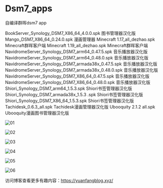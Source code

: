 # Dsm7_apps
自编译群晖dsm7 app


BookServer_Synology_DSM7_X86_64_4.0.0.spk  图书管理器汉化版
Mango_DSM7_X86_64_0.24.0.spk  漫画管理器
Minecraft 1.17_all_dezhao.spk Minecraft群晖客户端
Minecraft 1.19_all_dezhao.spk Minecraft群晖客户端
NavidromeServer_Synology_DSM7_arm64_0.47.5.spk 音乐播放器汉化版
NavidromeServer_Synology_DSM7_arm64_0.48.0.spk 音乐播放器汉化版
NavidromeServer_Synology_DSM7_armada38x_0.47.5.spk 音乐播放器汉化版
NavidromeServer_Synology_DSM7_armada38x_0.48.0.spk 音乐播放器汉化版
NavidromeServer_Synology_DSM7_X86_64_0.47.5.spk 音乐播放器汉化版
NavidromeServer_Synology_DSM7_X86_64_0.48.0.spk 音乐播放器汉化版
Shiori_Synology_DSM7_arm64_1.5.3.spk Shiori书签管理器汉化版
Shiori_Synology_DSM7_armada38x_1.5.3 .spk Shiori书签管理器汉化版
Shiori_Synology_DSM7_X86_64_1.5.3.spk Shiori书签管理器汉化版
Tachidesk_0.6.3_all.spk Tachidesk漫画管理器汉化版
Ubooquity 2.1.2 all.spk Ubooquity漫画图书管理器汉化版

![01](https://user-images.githubusercontent.com/38988286/198556795-2338d182-6f45-42a2-a794-6320c3ab49f1.jpg)

![02](https://user-images.githubusercontent.com/38988286/198556830-9305c867-9191-4d5b-abee-72c8e113bf86.jpg)

![03](https://user-images.githubusercontent.com/38988286/198556842-43f9d8e4-4dc4-4114-8b21-c86e60e785f4.jpg)

![04](https://user-images.githubusercontent.com/38988286/198556856-bbb75cf1-586f-41e0-aa99-9046a0ff3e38.jpg)

![05](https://user-images.githubusercontent.com/38988286/198556865-fe308385-62a0-4da2-a593-23ff41e74f4d.jpg)

![06](https://user-images.githubusercontent.com/38988286/198556874-97a4d1fb-af88-472c-908e-22b207481ff3.jpg)

访问博客查看更多有趣内容：https://yuanfangblog.xyz/
